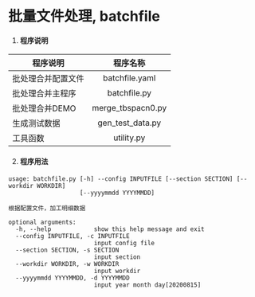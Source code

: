 # 批量文件处理, batchfile
1. #### 程序说明
程序说明|程序名称
--|:--:|
批处理合并配置文件|batchfile.yaml
批处理合并主程序|batchfile.py
批处理合并DEMO|merge_tbspacn0.py
生成测试数据|gen_test_data.py
工具函数|utility.py

2. #### 程序用法
```
usage: batchfile.py [-h] --config INPUTFILE [--section SECTION] [--workdir WORKDIR]
                    [--yyyymmdd YYYYMMDD]

根据配置文件，加工明细数据

optional arguments:
  -h, --help            show this help message and exit
  --config INPUTFILE, -c INPUTFILE
                        input config file
  --section SECTION, -s SECTION
                        input section
  --workdir WORKDIR, -w WORKDIR
                        input workdir
  --yyyymmdd YYYYMMDD, -d YYYYMMDD
                        input year month day[20200815]
```